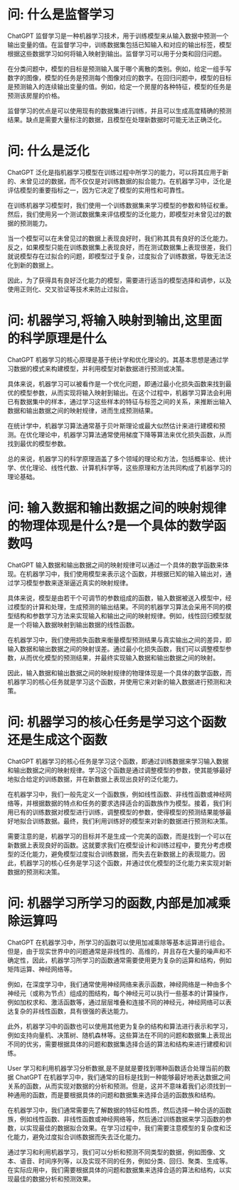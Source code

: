 # 问: 什么是监督学习
ChatGPT
监督学习是一种机器学习技术，用于训练模型来从输入数据中预测一个输出变量的值。在监督学习中，训练数据集包括已知输入和对应的输出标签，模型根据这些数据学习如何将输入映射到输出。监督学习可以用于分类和回归问题。

在分类问题中，模型的目标是预测输入属于哪个离散的类别。例如，给定一组手写数字的图像，模型的任务是预测每个图像对应的数字。在回归问题中，模型的目标是预测输入的连续输出变量的值。例如，给定一个房屋的各种特征，模型的任务是预测该房屋的价格。

监督学习的优点是可以使用现有的数据集进行训练，并且可以生成高度精确的预测结果。缺点是需要大量标注的数据，且模型在处理新数据时可能无法正确泛化。

# 问: 什么是泛化
ChatGPT
泛化是指机器学习模型在训练过程中所学习的能力，可以将其应用于新的、未曾见过的数据，而不仅仅是对训练数据的拟合能力。在机器学习中，泛化是评估模型的重要指标之一，因为它决定了模型的实用性和可靠性。

在训练机器学习模型时，我们使用一个训练数据集来学习模型的参数和特征权重。然后，我们使用另一个测试数据集来评估模型的泛化能力，即模型对未曾见过的数据的预测能力。

当一个模型可以在未曾见过的数据上表现良好时，我们称其具有良好的泛化能力。反之，如果模型只能在训练数据集上表现良好，而在测试数据集上表现很差，我们就说模型存在过拟合的问题，即模型过于复杂，过度拟合了训练数据，导致无法泛化到新的数据上。

因此，为了获得具有良好泛化能力的模型，需要进行适当的模型选择和调参，以及使用正则化、交叉验证等技术来防止过拟合。

# 问: 机器学习,将输入映射到输出,这里面的科学原理是什么
ChatGPT
机器学习的核心原理是基于统计学和优化理论的。其基本思想是通过学习数据的模式来构建模型，并利用模型对新数据进行预测或决策。

具体来说，机器学习可以被看作是一个优化问题，即通过最小化损失函数来找到最优的模型参数，从而实现将输入映射到输出。在这个过程中，机器学习算法会利用已有数据集中的样本，通过学习这些样本的特征与标签之间的关系，来推断出输入数据和输出数据之间的映射规律，进而生成预测结果。

在统计学中，机器学习算法通常基于贝叶斯理论或最大似然估计来进行建模和预测。在优化理论中，机器学习算法通常使用梯度下降等算法来优化损失函数，从而找到最优的模型参数。

总的来说，机器学习的科学原理涵盖了多个领域的理论和方法，包括概率论、统计学、优化理论、线性代数、计算机科学等，这些原理和方法共同构成了机器学习的理论基础。

# 问: 输入数据和输出数据之间的映射规律的物理体现是什么?是一个具体的数学函数吗
ChatGPT
输入数据和输出数据之间的映射规律可以通过一个具体的数学函数来体现。在机器学习中，我们使用模型来表示这个函数，并根据已知的输入输出对，通过学习模型参数来逐渐逼近真实的映射规律。

具体来说，模型是由若干个可调节的参数组成的函数，输入数据被送入模型中，经过模型的计算和处理，生成预测的输出结果。不同的机器学习算法会采用不同的模型结构和参数学习方法来实现输入和输出之间的映射规律。例如，线性回归模型就是一个将输入数据映射到输出数据的线性函数。

在机器学习中，我们使用损失函数来衡量模型预测结果与真实输出之间的差异，即输入数据和输出数据之间的映射误差。通过最小化损失函数，我们可以调整模型参数，从而优化模型的预测结果，并最终实现输入数据和输出数据之间的映射。

因此，输入数据和输出数据之间的映射规律的物理体现是一个具体的数学函数，而机器学习的核心任务就是学习这个函数，并使用它来对新的输入数据进行预测和决策。


# 问: 机器学习的核心任务是学习这个函数还是生成这个函数
ChatGPT
机器学习的核心任务是学习这个函数，即通过训练数据来学习输入数据和输出数据之间的映射规律。学习这个函数是通过调整模型的参数，使其能够最好地拟合给定的训练数据，并在新数据上表现出良好的泛化能力。

在机器学习中，我们一般先定义一个函数族，例如线性函数、非线性函数或神经网络等，并根据数据的特点和任务的要求选择适合的函数族作为模型。接着，我们利用已有的训练数据对模型进行训练，调整模型的参数，使得模型的预测结果能够最好地拟合训练数据。最终，我们利用训练好的模型来对新的数据进行预测和决策。

需要注意的是，机器学习的目标并不是生成一个完美的函数，而是找到一个可以在新数据上表现良好的函数。这就要求我们在模型设计和训练过程中，要充分考虑模型的泛化能力，避免模型过度拟合训练数据，而失去在新数据上的表现能力。因此，机器学习的核心任务是学习这个函数，并通过优化模型的泛化能力来实现对新数据的预测和决策。


# 问: 机器学习所学习的函数,内部是加减乘除运算吗
ChatGPT
在机器学习中，所学习的函数可以使用加减乘除等基本运算进行组合。但是，由于现实世界中的问题通常是非线性的、高维的，并且存在大量的噪声和不确定性，因此，机器学习所学习的函数通常需要使用更为复杂的运算和结构，例如矩阵运算、神经网络等。

例如，在深度学习中，我们通常使用神经网络来表示函数，神经网络是一种由多个神经元（或称为节点）组成的图结构，每个神经元可以执行一些基本的计算操作，例如加权求和、激活函数等，通过层层堆叠和连接不同的神经元，神经网络可以表达复杂的非线性函数，具有很强的表达能力。

此外，机器学习中的函数也可以使用其他更为复杂的结构和算法进行表示和学习，例如支持向量机、决策树、随机森林等。这些算法在不同的问题和数据集上表现出不同的优劣，需要根据具体的问题和数据集选择合适的算法和结构来进行建模和训练。





User
学习和利用机器学习分析数据,是不是就是要找到哪种函数适合处理当前的数据
ChatGPT
在机器学习中，我们通常的目标是找到一种能够最好地表达数据之间关系的函数，从而实现对数据的分析和预测。但是，这并不意味着我们必须找到一种通用的函数，而是要根据具体的问题和数据集来选择合适的函数族和结构。

在机器学习中，我们通常需要先了解数据的特征和性质，然后选择一种合适的函数族，例如线性函数、非线性函数或神经网络等，然后通过训练数据来学习函数的参数，以实现最佳的数据拟合效果。在学习过程中，我们需要注意模型的复杂度和泛化能力，避免过度拟合训练数据而失去泛化能力。

通过学习和利用机器学习，我们可以分析和预测不同类型的数据，例如图像、文本、语音、时间序列等，以及实现不同的任务，例如分类、回归、聚类、生成等。在实际应用中，我们需要根据具体的问题和数据集来选择合适的算法和结构，以实现最佳的数据分析和预测效果。